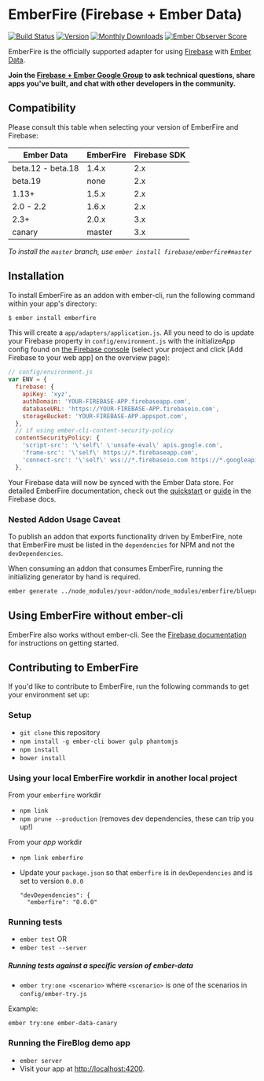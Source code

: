 # EmberFire (Firebase + Ember Data)

[![Build Status](https://travis-ci.org/firebase/emberfire.svg?branch=master)](https://travis-ci.org/firebase/emberfire)
[![Version](https://badge.fury.io/gh/firebase%2Femberfire.svg)](http://badge.fury.io/gh/firebase%2Femberfire)
[![Monthly Downloads](http://img.shields.io/npm/dm/emberfire.svg?style=flat)](https://www.npmjs.org/package/emberfire)
[![Ember Observer Score](http://emberobserver.com/badges/emberfire.svg)](http://emberobserver.com/addons/emberfire)

EmberFire is the officially supported adapter for using
[Firebase](http://www.firebase.com/?utm_medium=web&utm_source=emberfire) with
[Ember Data](https://github.com/emberjs/data).

**Join the [Firebase + Ember Google Group](https://groups.google.com/forum/#!forum/firebase-ember)
to ask technical questions, share apps you've built, and chat with other developers in the community.**

## Compatibility

Please consult this table when selecting your version of EmberFire and Firebase:

| Ember Data        | EmberFire | Firebase SDK |
| ------------------| ----------|--------------|
| beta.12 - beta.18 | 1.4.x     | 2.x          |
| beta.19           | none      | 2.x          |
| 1.13+             | 1.5.x     | 2.x          |
| 2.0 - 2.2         | 1.6.x     | 2.x          |
| 2.3+              | 2.0.x     | 3.x          |
| canary            | master    | 3.x          |

*To install the `master` branch, use `ember install firebase/emberfire#master`*

## Installation

To install EmberFire as an addon with ember-cli, run the following command within your app's directory:

```bash
$ ember install emberfire
```

This will create a `app/adapters/application.js`. All you need to do is update your Firebase property in `config/environment.js` with the initializeApp config found on [the Firebase console](https://console.firebase.google.com/) (select your project and click [Add Firebase to your web app] on the overview page):

```js
// config/environment.js
var ENV = {
  firebase: {
    apiKey: 'xyz',
    authDomain: 'YOUR-FIREBASE-APP.firebaseapp.com',
    databaseURL: 'https://YOUR-FIREBASE-APP.firebaseio.com',
    storageBucket: 'YOUR-FIREBASE-APP.appspot.com',
  },
  // if using ember-cli-content-security-policy
  contentSecurityPolicy: {
    'script-src': '\'self\' \'unsafe-eval\' apis.google.com',
    'frame-src': '\'self\' https://*.firebaseapp.com',
    'connect-src': '\'self\' wss://*.firebaseio.com https://*.googleapis.com'
  },
```

Your Firebase data will now be synced with the Ember Data store. For detailed EmberFire documentation, check out the [quickstart](https://firebase.com/docs/web/libraries/ember/quickstart.html) or [guide](https://firebase.com/docs/web/libraries/ember/guide.html) in the Firebase docs.

### Nested Addon Usage Caveat

To publish an addon that exports functionality driven by EmberFire,
note that EmberFire must be listed in the `dependencies` for NPM
and not the `devDependencies`.

When consuming an addon that consumes EmberFire, running the
initializing generator by hand is required.

```sh
ember generate ../node_modules/your-addon/node_modules/emberfire/blueprints/emberfire
```


## Using EmberFire without ember-cli

EmberFire also works without ember-cli. See the [Firebase documentation](https://firebase.com/docs/web/libraries/ember/guide.html#section-without-ember-cli) for instructions on getting started.

## Contributing to EmberFire

If you'd like to contribute to EmberFire, run the following commands to get your environment set up:

### Setup

* `git clone` this repository
* `npm install -g ember-cli bower gulp phantomjs`
* `npm install`
* `bower install`

### Using your local EmberFire workdir in another local project

From your `emberfire` workdir

* `npm link`
* `npm prune --production` (removes dev dependencies, these can trip you up!)

From your *app* workdir

* `npm link emberfire`
* Update your `package.json` so that `emberfire` is in `devDependencies` and is set to version `0.0.0`

  ```
  "devDependencies": {
    "emberfire": "0.0.0"
  ```

### Running tests

* `ember test` OR
* `ember test --server`

##### Running tests against a specific version of ember-data

* `ember try:one <scenario>` where  `<scenario>` is one of the scenarios in `config/ember-try.js`

Example:

```
ember try:one ember-data-canary
```

### Running the FireBlog demo app

* `ember server`
* Visit your app at [http://localhost:4200](http://localhost:4200).
